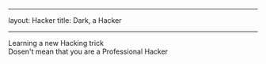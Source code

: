 _________________________________

layout: Hacker
title: Dark, a Hacker
_________________________________

Learning a new Hacking trick<br>
Dosen't mean that you are a Professional Hacker<br>